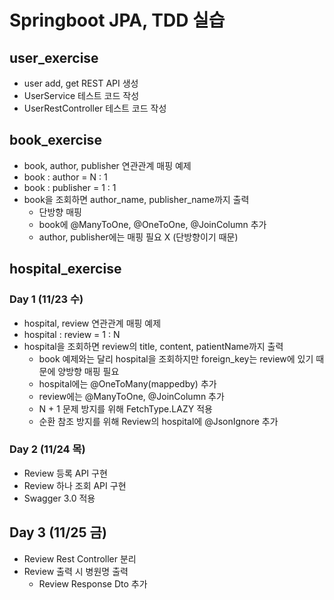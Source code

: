 # Springboot JPA, TDD 실습

## user_exercise
- user add, get REST API 생성
- UserService 테스트 코드 작성
- UserRestController 테스트 코드 작성

## book_exercise
- book, author, publisher 연관관계 매핑 예제
- book : author = N : 1
- book : publisher = 1 : 1
- book을 조회하면 author_name, publisher_name까지 출력
  - 단방향 매핑
  - book에 @ManyToOne, @OneToOne, @JoinColumn 추가
  - author, publisher에는 매핑 필요 X (단방향이기 때문)

## hospital_exercise

### Day 1 (11/23 수)

- hospital, review 연관관계 매핑 예제
- hospital : review = 1 : N
- hospital을 조회하면 review의 title, content, patientName까지 출력
  - book 예제와는 달리 hospital을 조회하지만 foreign_key는 review에 있기 때문에 양방향 매핑 필요
  - hospital에는 @OneToMany(mappedby) 추가
  - review에는 @ManyToOne, @JoinColumn 추가
  - N + 1 문제 방지를 위해 FetchType.LAZY 적용
  - 순환 참조 방지를 위해 Review의 hospital에 @JsonIgnore 추가

### Day 2 (11/24 목)

- Review 등록 API 구현
- Review 하나 조회 API 구현
- Swagger 3.0 적용

## Day 3 (11/25 금)

- Review Rest Controller 분리
- Review 출력 시 병원명 출력
  - Review Response Dto 추가
